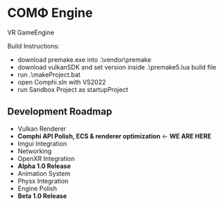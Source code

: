 # COMΦ Engine
VR GameEngine

Build Instructions: 
- download premake.exe into .\vendor\premake
- download vulkanSDK and set version inside .\premake5.lua build file
- run .\makeProject.bat
- open Comphi.sln with VS2022 
- run Sandbox Project as startupProject

## Development Roadmap
- Vulkan Renderer
- **Comphi API Polish, ECS & renderer optimization** ← **WE ARE HERE**
- Imgui Integration
- Networking 
- OpenXR Integration
- **Alpha 1.0 Release**
- Animation System
- Physx Integration
- Engine Polish 
- **Beta 1.0 Release**
